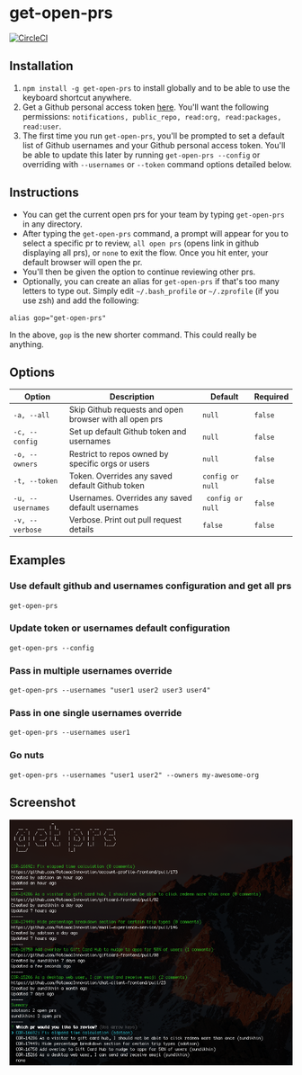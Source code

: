 # get-open-prs
[![CircleCI](https://circleci.com/gh/sdotson/get-open-prs.svg?style=svg&circle-token=dcee4082855c265ccf63c1c581bc3229b2a174ff)](https://circleci.com/gh/sdotson/get-open-prs)

## Installation
1. `npm install -g get-open-prs` to install globally and to be able to use the keyboard shortcut anywhere.
2. Get a Github personal access token [here](https://github.com/settings/tokens). You'll want the following permissions: `notifications, public_repo, read:org, read:packages, read:user`.
3. The first time you run `get-open-prs`, you'll be prompted to set a default list of Github usernames and your Github personal access token. You'll be able to update this later by running `get-open-prs --config` or overriding with `--usernames` or `--token` command options detailed below.

## Instructions
- You can get the current open prs for your team by typing `get-open-prs` in any directory.
- After typing the `get-open-prs` command, a prompt will appear for you to select a specific pr to review, `all open prs` (opens link in github displaying all prs), or `none` to exit the flow. Once you hit enter, your default browser will open the pr.
- You'll then be given the option to continue reviewing other prs.
- Optionally, you can create an alias for `get-open-prs` if that's too many letters to type out. Simply edit `~/.bash_profile` or `~/.zprofile` (if you use zsh) and add the following:

```
alias gop="get-open-prs"
```
In the above, `gop` is the new shorter command. This could really be anything.

## Options
|Option|Description|Default|Required|
|----|---|---|---|
|`-a, --all`|Skip Github requests and open browser with all open prs|`null`|`false`|
|`-c, --config`|Set up default Github token and usernames|`null`|`false`|
|`-o, --owners`|Restrict to repos owned by specific orgs or users|`null`|`false`|
|`-t, --token`|Token. Overrides any saved default Github token|`config or null`|`false`|
|`-u, --usernames`|Usernames. Overrides any saved default usernames|` config or null`|`false`|
|`-v, --verbose`|Verbose. Print out pull request details|`false`|`false`|

## Examples

### Use default github and usernames configuration and get all prs
```
get-open-prs
```
### Update token or usernames default configuration
```
get-open-prs --config
```
### Pass in multiple usernames override
```
get-open-prs --usernames "user1 user2 user3 user4"
```
### Pass in one single usernames override
```
get-open-prs --usernames user1
```
### Go nuts
```
get-open-prs --usernames "user1 user2" --owners my-awesome-org 
```
## Screenshot
![screenshot](https://raw.githubusercontent.com/sdotson/get-open-prs/master/screenshot.png)
